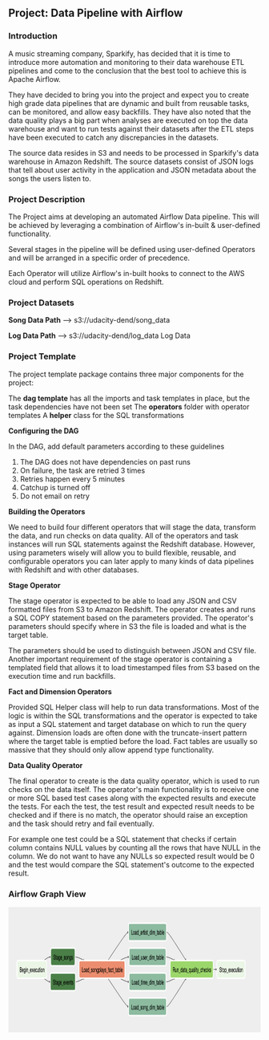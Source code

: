 ## <b>Project:</b> Data Pipeline with Airflow

### <b>Introduction</b>

A music streaming company, Sparkify, has decided that it is time to introduce more automation and monitoring to their data warehouse ETL pipelines and come to the conclusion that the best tool to achieve this is Apache Airflow.

They have decided to bring you into the project and expect you to create high grade data pipelines that are dynamic and built from reusable tasks, can be monitored, and allow easy backfills. They have also noted that the data quality plays a big part when analyses are executed on top the data warehouse and want to run tests against their datasets after the ETL steps have been executed to catch any discrepancies in the datasets.

The source data resides in S3 and needs to be processed in Sparkify's data warehouse in Amazon Redshift. The source datasets consist of JSON logs that tell about user activity in the application and JSON metadata about the songs the users listen to.

### <b>Project Description</b>

The Project aims at developing an automated Airflow Data pipeline. This will be achieved by leveraging a combination of Airflow's in-built & user-defined functionality. 

Several stages in the pipeline will be defined using user-defined Operators and will be arranged in a specific order of precedence. 

Each Operator will utilize Airflow's in-built hooks to connect to the AWS cloud and perform SQL operations on Redshift.


### <b>Project Datasets</b>

<b>Song Data Path</b> --> s3://udacity-dend/song_data 

<b>Log Data Path</b> --> s3://udacity-dend/log_data Log Data 

### <b>Project Template</b>

The project template package contains three major components for the project:

The <b>dag template</b> has all the imports and task templates in place, but the task dependencies have not been set
The <b>operators</b> folder with operator templates
A <b>helper</b> class for the SQL transformations

<b>Configuring the DAG</b>

In the DAG, add default parameters according to these guidelines

1. The DAG does not have dependencies on past runs
2. On failure, the task are retried 3 times
3. Retries happen every 5 minutes
4. Catchup is turned off
5. Do not email on retry

<b>Building the Operators</b>

We need to build four different operators that will stage the data, transform the data, and run checks on data quality. All of the operators and task instances will run SQL statements against the Redshift database. However, using parameters wisely will allow you to build flexible, reusable, and configurable operators you can later apply to many kinds of data pipelines with Redshift and with other databases.

<b>Stage Operator</b>

The stage operator is expected to be able to load any JSON and CSV formatted files from S3 to Amazon Redshift. The operator creates and runs a SQL COPY statement based on the parameters provided. The operator's parameters should specify where in S3 the file is loaded and what is the target table.

The parameters should be used to distinguish between JSON and CSV file. Another important requirement of the stage operator is containing a templated field that allows it to load timestamped files from S3 based on the execution time and run backfills.

<b>Fact and Dimension Operators</b>

Provided SQL Helper class will help to run data transformations. Most of the logic is within the SQL transformations and the operator is expected to take as input a SQL statement and target database on which to run the query against. Dimension loads are often done with the truncate-insert pattern where the target table is emptied before the load. Fact tables are usually so massive that they should only allow append type functionality.

<b>Data Quality Operator</b>

The final operator to create is the data quality operator, which is used to run checks on the data itself. The operator's main functionality is to receive one or more SQL based test cases along with the expected results and execute the tests. For each the test, the test result and expected result needs to be checked and if there is no match, the operator should raise an exception and the task should retry and fail eventually.

For example one test could be a SQL statement that checks if certain column contains NULL values by counting all the rows that have NULL in the column. We do not want to have any NULLs so expected result would be 0 and the test would compare the SQL statement's outcome to the expected result.

### <b>Airflow Graph View</b>
<img src="airflow_graph_view.png" width="1000" height="250" >
